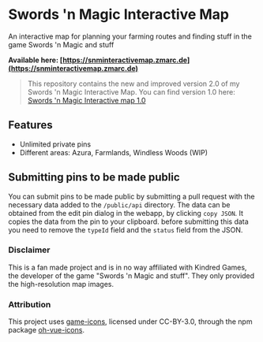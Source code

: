 # Swords 'n Magic Interactive Map

An interactive map for planning your farming routes and finding stuff in the game Swords 'n Magic and stuff

**Available here: [https://snminteractivemap.zmarc.de](https://snminteractivemap.zmarc.de)**

> This repository contains the new and improved version 2.0 of my Swords 'n Magic Interactive Map. You can find version 1.0 here: [Swords 'n Magic Interactive map 1.0](https://github.com/blechlawine/snminteractivemap)

## Features
- Unlimited private pins
- Different areas: Azura, Farmlands, Windless Woods (WIP)

## Submitting pins to be made public

You can submit pins to be made public by submitting a pull request with the necessary data added to the `/public/api` directory.
The data can be obtained from the edit pin dialog in the webapp, by clicking `copy JSON`. It copies the data from the pin to your clipboard. before submitting this data you need to remove the `typeId` field and the `status` field from the JSON.

### Disclaimer
This is a fan made project and is in no way affiliated with Kindred Games, the developer of the game "Swords 'n Magic and stuff". They only provided the high-resolution map images.

### Attribution

This project uses [game-icons](https://github.com/game-icons/icons), licensed under CC-BY-3.0, through the npm package [oh-vue-icons](https://github.com/Renovamen/oh-vue-icons).
